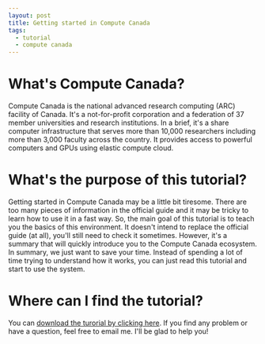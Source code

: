 ```yaml
---
layout: post
title: Getting started in Compute Canada
tags:
  - tutorial
  - compute canada
---
```


# What's Compute Canada?
Compute Canada is the national advanced research computing (ARC) facility of Canada. It's a not-for-profit corporation and a federation of 37 member universities and research institutions. In a brief, it's a share computer infrastructure that serves more than 10,000 researchers including more than 3,000 faculty across the country. It provides access to powerful computers and GPUs using elastic compute cloud.

# What's the purpose of this tutorial?
Getting started in Compute Canada may be a little bit tiresome. There are too many pieces of information in the official guide and it may be tricky to learn how to use it in a fast way. So, the main goal of this tutorial is to teach you the basics of this environment. It doesn't intend to replace the official guide (at all), you'll still need to check it sometimes. However, it's a summary that will quickly introduce you to the Compute Canada ecosystem. In summary, we just want to save your time. Instead of spending a lot of time trying to understand how it works, you can just read this tutorial and start to use the system. 

# Where can I find the tutorial?
You can [download the turorial by clicking here](files/get_start_comp_canada.pdf). If you find any problem or have a question, feel free to email me. I'll be glad to help you!
